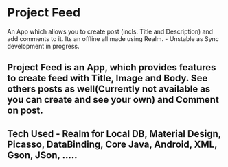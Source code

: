 # Project Feed

An App which allows you to create post (incls. Title and Description) and add comments to it. Its an offline all made using Realm. - Unstable as Sync development in progress.


## Project Feed is an App, which provides features to create feed with Title, Image and Body. See others posts as well(Currently not available as you can create and see your own) and Comment on post. 


## Tech Used - Realm for Local DB, Material Design, Picasso, DataBinding, Core Java, Android, XML, Gson, JSon, .....


